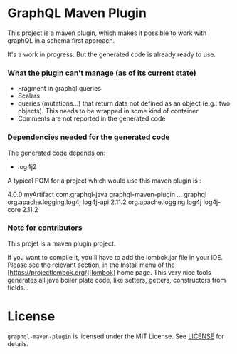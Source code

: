 # GraphQL Maven Plugin

This project is a maven plugin, which makes it possible to work with graphQL in a schema first approach.

It's a work in progress. But the generated code is already ready to use.

### What the plugin can't manage (as of its current state)

- Fragment in graphql queries
- Scalars
- queries (mutations...) that return data not defined as an object (e.g.: two objects). This needs to be wrapped in some kind of container.
- Comments are not reported in the generated code

### Dependencies needed for the generated code

The generated code depends on:
- log4j2


A typical POM for a project which would use this maven plugin is :

<?xml version="1.0"?>
<project xsi:schemaLocation="http://maven.apache.org/POM/4.0.0 http://maven.apache.org/xsd/maven-4.0.0.xsd"
	xmlns="http://maven.apache.org/POM/4.0.0" xmlns:xsi="http://www.w3.org/2001/XMLSchema-instance">
	<modelVersion>4.0.0</modelVersion>
	<artifactId>myArtifact</artifactId>
	<build>
		<plugins>
			<plugin>
				<groupId>com.graphql-java</groupId>
				<artifactId>graphql-maven-plugin</artifactId>
				<version>...</version>
				<executions>
					<execution>
						<goals>
							<goal>graphql</goal>
						</goals>
					</execution>
				</executions>
			</plugin>
		</plugins>
	</build>
	<dependencies>
		<!-- log4j2 is needed for logging -->
		<dependency>
			<groupId>org.apache.logging.log4j</groupId>
			<artifactId>log4j-api</artifactId>
			<version>2.11.2</version>
		</dependency>
		<dependency>
			<groupId>org.apache.logging.log4j</groupId>
			<artifactId>log4j-core</artifactId>
			<version>2.11.2</version>
		</dependency>
	</dependencies>
</project>


### Note for contributors

This projet is a maven plugin project. 

If you want to compile it, you'll have to add the lombok.jar file in your IDE. Please see the relevant section, in the Install menu of the [https://projectlombok.org/][lombok] home page. This very nice tools generates all java boiler plate code, like setters, getters, constructors from fields...



# License

`graphql-maven-plugin` is licensed under the MIT License. See [LICENSE](LICENSE.md) for details.

[lombok]: https://projectlombok.org/